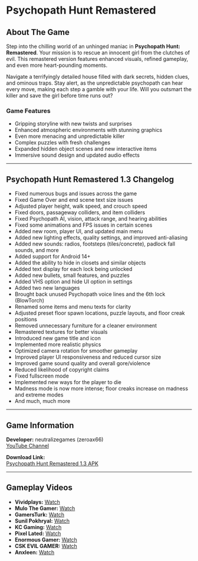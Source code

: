 # Psychopath Hunt Remastered

## About The Game
Step into the chilling world of an unhinged maniac in **Psychopath Hunt: Remastered**. Your mission is to rescue an innocent girl from the clutches of evil. This remastered version features enhanced visuals, refined gameplay, and even more heart-pounding moments.  

Navigate a terrifyingly detailed house filled with dark secrets, hidden clues, and ominous traps. Stay alert, as the unpredictable psychopath can hear every move, making each step a gamble with your life. Will you outsmart the killer and save the girl before time runs out?

### Game Features
- Gripping storyline with new twists and surprises  
- Enhanced atmospheric environments with stunning graphics  
- Even more menacing and unpredictable killer  
- Complex puzzles with fresh challenges  
- Expanded hidden object scenes and new interactive items  
- Immersive sound design and updated audio effects  

---

## Psychopath Hunt Remastered 1.3 Changelog
- Fixed numerous bugs and issues across the game  
- Fixed Game Over and end scene text size issues  
- Adjusted player height, walk speed, and crouch speed  
- Fixed doors, passageway colliders, and item colliders  
- Fixed Psychopath AI, vision, attack range, and hearing abilities  
- Fixed some animations and FPS issues in certain scenes  
- Added new room, player UI, and updated main menu  
- Added new lighting effects, quality settings, and improved anti-aliasing  
- Added new sounds: radios, footsteps (tiles/concrete), padlock fall sounds, and more  
- Added support for Android 14+  
- Added the ability to hide in closets and similar objects  
- Added text display for each lock being unlocked  
- Added new bullets, small features, and puzzles  
- Added VHS option and hide UI option in settings  
- Added two new languages  
- Brought back unused Psychopath voice lines and the 6th lock (BlowTorch)  
- Renamed some items and menu texts for clarity  
- Adjusted preset floor spawn locations, puzzle layouts, and floor creak positions  
- Removed unnecessary furniture for a cleaner environment  
- Remastered textures for better visuals  
- Introduced new game title and icon  
- Implemented more realistic physics  
- Optimized camera rotation for smoother gameplay  
- Improved player UI responsiveness and reduced cursor size  
- Improved game sound quality and overall gore/violence  
- Reduced likelihood of copyright claims  
- Fixed fullscreen mode  
- Implemented new ways for the player to die  
- Madness mode is now more intense; floor creaks increase on madness and extreme modes  
- And much, much more  

---

## Game Information
**Developer:** neutralizegames (zeroax66)  
[YouTube Channel](https://www.youtube.com/@zeroax66)  

**Download Link:**  
[Psychopath Hunt Remastered 1.3 APK](https://www.mediafire.com/file/g2d1ssqnzkk2cpv/Psychopath_Hunt_Remastered_1.3.apk/file)  

---

## Gameplay Videos
- **Vividplays:** [Watch](https://youtu.be/xlCk5Kqzaa8?si=ZsSakozMxpNC4uux)  
- **Mulo The Gamer:** [Watch](https://youtu.be/Pj7GFccB188?si=sSazsnROhACUMDKW)  
- **GamersTurk:** [Watch](https://youtu.be/nsLCpp3xWY8?si=y0KlfZVhP6JIcF4e)  
- **Sunil Pokhryal:** [Watch](https://youtu.be/DYwqLprCdTU?si=GQU5eve0_H1R9k_Z)  
- **KC Gaming:** [Watch](https://youtu.be/oYRQ92-1Lz0?si=nWXsn_ZRAK8bwGJ7)  
- **Pixel Lated:** [Watch](https://youtu.be/uGJel57JmJw?si=-IumeniSfhYZXhBb)  
- **Enormous Gamer:** [Watch](https://youtu.be/vnPbV8atdFg?si=38tOvtEJ7kPDDlEi)  
- **CSK EVIL GAMER:** [Watch](https://youtu.be/mkg84gEhe18?si=eFFH5vKVUXFNcK75)  
- **Anxleen:** [Watch](https://youtu.be/vKTUPFK4i9E?si=j3gHrlQAbaal9f2U)
